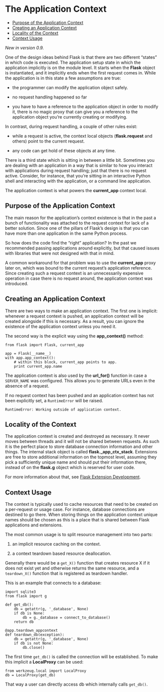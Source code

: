 # The Application Context

- [Purpose of the Application Context](#purpose-of-the-application-context)
- [Creating an Application Context](#creating-an-application-context)
- [Locality of the Context](#locality-of-the-context)
- [Context Usage](#context-usage)

*New in version 0.9.*

One of the design ideas behind Flask is that there are two different “states” in which code is executed. The application setup state in which the application implicitly is on the module level. It starts when the **Flask** object is instantiated, and it implicitly ends when the first request comes in. While the application is in this state a few assumptions are true:

- the programmer can modify the application object safely.

- no request handling happened so far

- you have to have a reference to the application object in order to modify it, there is no magic proxy that can give you a reference to the application object you’re currently creating or modifying.

In contrast, during request handling, a couple of other rules exist:

- while a request is active, the context local objects (**flask.request** and others) point to the current request.

- any code can get hold of these objects at any time.

There is a third state which is sitting in between a little bit. Sometimes you are dealing with an application in a way that is similar to how you interact with applications during request handling; just that there is no request active. Consider, for instance, that you’re sitting in an interactive Python shell and interacting with the application, or a command line application.

The application context is what powers the **current_app** context local.

<a name="purpose-of-the-application-context"></a>
## Purpose of the Application Context

The main reason for the application’s context existence is that in the past a bunch of functionality was attached to the request context for lack of a better solution. Since one of the pillars of Flask’s design is that you can have more than one application in the same Python process.

So how does the code find the “right” application? In the past we recommended passing applications around explicitly, but that caused issues with libraries that were not designed with that in mind.

A common workaround for that problem was to use the **current_app** proxy later on, which was bound to the current request’s application reference. Since creating such a request context is an unnecessarily expensive operation in case there is no request around, the application context was introduced.

<a name="creating-an-application-context"></a>
## Creating an Application Context

There are two ways to make an application context. The first one is implicit: whenever a request context is pushed, an application context will be created alongside if this is necessary. As a result, you can ignore the existence of the application context unless you need it.

The second way is the explicit way using the **app_context()** method:

    from flask import Flask, current_app

    app = Flask(__name__)
    with app.app_context():
        # within this block, current_app points to app.
        print current_app.name

The application context is also used by the **url_for()** function in case a `SERVER_NAME` was configured. This allows you to generate URLs even in the absence of a request.

If no request context has been pushed and an application context has not been explicitly set, a `RuntimeError` will be raised.

    RuntimeError: Working outside of application context.

<a name="locality-of-the-context"></a>
## Locality of the Context

The application context is created and destroyed as necessary. It never moves between threads and it will not be shared between requests. As such it is the perfect place to store database connection information and other things. The internal stack object is called **flask._app_ctx_stack**. Extensions are free to store additional information on the topmost level, assuming they pick a sufficiently unique name and should put their information there, instead of on the **flask.g** object which is reserved for user code.

For more information about that, see [Flask Extension Development](/docs/{{version}}/extensiondev).

<a name="context-usage"></a>
## Context Usage

The context is typically used to cache resources that need to be created on a per-request or usage case. For instance, database connections are destined to go there. When storing things on the application context unique names should be chosen as this is a place that is shared between Flask applications and extensions.

The most common usage is to split resource management into two parts:

1. an implicit resource caching on the context.

2. a context teardown based resource deallocation.

Generally there would be a `get_X()` function that creates resource X if it does not exist yet and otherwise returns the same resource, and a `teardown_X()` function that is registered as teardown handler.

This is an example that connects to a database:

    import sqlite3
    from flask import g

    def get_db():
        db = getattr(g, '_database', None)
        if db is None:
            db = g._database = connect_to_database()
        return db

    @app.teardown_appcontext
    def teardown_db(exception):
        db = getattr(g, '_database', None)
        if db is not None:
            db.close()

The first time `get_db()` is called the connection will be established. To make this implicit a **LocalProxy** can be used:

    from werkzeug.local import LocalProxy
    db = LocalProxy(get_db)

That way a user can directly access db which internally calls `get_db()`.
